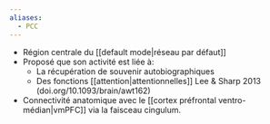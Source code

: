```yaml
---
aliases:
  - PCC
---
```

- Région centrale du [[default mode|réseau par défaut]] 
- Proposé que son activité est liée à:
	- La récupération de souvenir autobiographiques
	- Des fonctions [[attention|attentionnelles]] Lee & Sharp 2013 (doi.org/10.1093/brain/awt162) 
- Connectivité anatomique avec le [[cortex préfrontal ventro-médian|vmPFC]] via la faisceau cingulum.